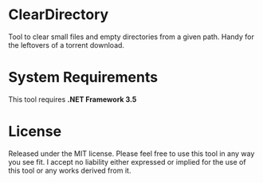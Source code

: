# ClearDirectory
Tool to clear small files and empty directories from a given path.  Handy for the leftovers of a torrent download.

# System Requirements
This tool requires **.NET Framework 3.5**

# License
Released under the MIT license.  Please feel free to use this tool in any way you see fit.  I accept no liability either expressed or implied for the use of this tool or any works derived from it.

